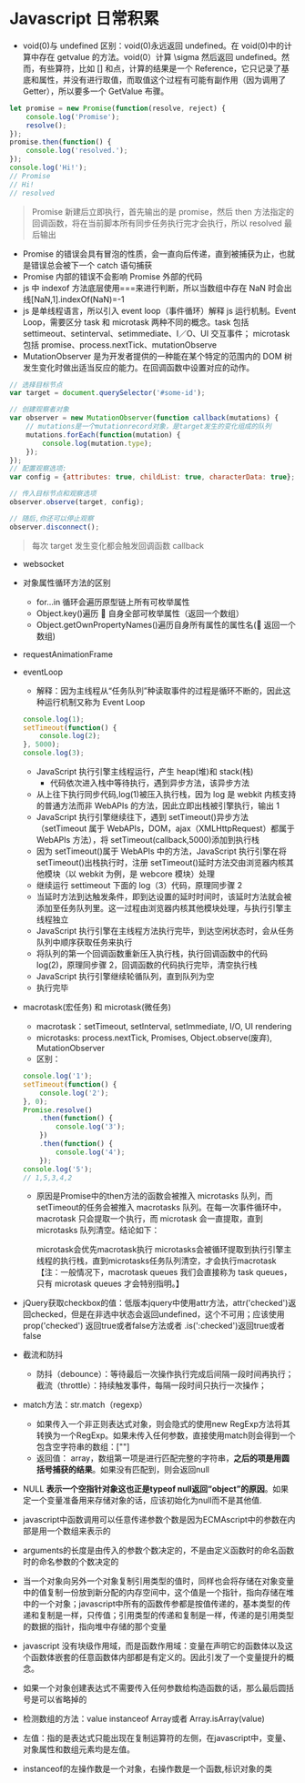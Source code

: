 # Javascript 日常积累

-   void(0)与 undefined 区别：void(0)永远返回 undefined。在 void(0)中的计算中存在 getvalue 的方法。void(0）计算 \sigma 然后返回 undefined。然而，有些算符，比如 [] 和点，计算的结果是一个 Reference，它只记录了基底和属性，并没有进行取值，而取值这个过程有可能有副作用（因为调用了 Getter），所以要多一个 GetValue 布骤。

```js
let promise = new Promise(function(resolve, reject) {
    console.log('Promise');
    resolve();
});
promise.then(function() {
    console.log('resolved.');
});
console.log('Hi!');
// Promise
// Hi!
// resolved
```

> Promise 新建后立即执行，首先输出的是 promise，然后 then 方法指定的回调函数，将在当前脚本所有同步任务执行完才会执行，所以 resolved 最后输出

-   Promise 的错误会具有冒泡的性质，会一直向后传递，直到被捕获为止，也就是错误总会被下一个 catch 语句捕获
-   Promise 内部的错误不会影响 Promise 外部的代码
-   js 中 indexof 方法底层使用===来进行判断，所以当数组中存在 NaN 时会出线[NaN,1].indexOf(NaN)=-1
-   js 是单线程语言，所以引入 event loop（事件循环）解释 js 运行机制。Event Loop，需要区分 task 和 microtask 两种不同的概念。task 包括 settimeout、setinterval、setimmediate、I／O、UI 交互事件；
    microtask 包括 promise、process.nextTick、mutationObserve
-   MutationObserver 是为开发者提供的一种能在某个特定的范围内的 DOM 树发生变化时做出适当反应的能力。在回调函数中设置对应的动作。

```js
// 选择目标节点
var target = document.querySelector('#some-id');

// 创建观察者对象
var observer = new MutationObserver(function callback(mutations) {
    // mutations是一个mutationrecord对象，是target发生的变化组成的队列
    mutations.forEach(function(mutation) {
        console.log(mutation.type);
    });
});
// 配置观察选项:
var config = {attributes: true, childList: true, characterData: true};

// 传入目标节点和观察选项
observer.observe(target, config);

// 随后,你还可以停止观察
observer.disconnect();
```

> 每次 target 发生变化都会触发回调函数 callback

-   websocket

-   对象属性循环方法的区别

    -   for...in 循环会遍历原型链上所有可枚举属性
    -   Object.key()遍历  自身全部可枚举属性（返回一个数组）
    -   Object.getOwnPropertyNames()遍历自身所有属性的属性名( 返回一个数组)

-   requestAnimationFrame

-   eventLoop
    -   解释：因为主线程从“任务队列”种读取事件的过程是循环不断的，因此这种运行机制又称为 Event Loop
    ```javascript
    console.log(1);
    setTimeout(function() {
        console.log(2);
    }, 5000);
    console.log(3);
    ```
    -   JavaScript 执行引擎主线程运行，产生 heap(堆)和 stack(栈)
        -   代码依次进入栈中等待执行，遇到异步方法，该异步方法
    -   从上往下执行同步代码,log(1)被压入执行栈，因为 log 是 webkit 内核支持的普通方法而非 WebAPIs 的方法，因此立即出栈被引擎执行，输出 1
    -   JavaScript 执行引擎继续往下，遇到 setTimeout()异步方法（setTimeout 属于 WebAPIs，DOM，ajax（XMLHttpRequest）都属于 WebAPIs 方法），将 setTimeout(callback,5000)添加到执行栈
    -   因为 setTimeout()属于 WebAPIs 中的方法，JavaScript 执行引擎在将 setTimeout()出栈执行时，注册 setTimeout()延时方法交由浏览器内核其他模块（以 webkit 为例，是 webcore 模块）处理
    -   继续运行 settimeout 下面的 log（3）代码，原理同步骤 2
    -   当延时方法到达触发条件，即到达设置的延时时间时，该延时方法就会被添加至任务队列里。这一过程由浏览器内核其他模块处理，与执行引擎主线程独立
    -   JavaScript 执行引擎在主线程方法执行完毕，到达空闲状态时，会从任务队列中顺序获取任务来执行
    -   将队列的第一个回调函数重新压入执行栈，执行回调函数中的代码 log(2)，原理同步骤 2，回调函数的代码执行完毕，清空执行栈
    -   JavaScript 执行引擎继续轮循队列，直到队列为空
    -   执行完毕
-   macrotask(宏任务) 和 microtask(微任务)
    -   macrotask：setTimeout, setInterval, setImmediate, I/O, UI rendering
    -   microtasks: process.nextTick, Promises, Object.observe(废弃), MutationObserver
    -   区别：
    ```javascript
    console.log('1');
    setTimeout(function() {
        console.log('2');
    }, 0);
    Promise.resolve()
        .then(function() {
            console.log('3');
        })
        .then(function() {
            console.log('4');
        });
    console.log('5');
    // 1,5,3,4,2
    ```
    - 原因是Promise中的then方法的函数会被推入 microtasks 队列，而setTimeout的任务会被推入 macrotasks 队列。在每一次事件循环中，macrotask 只会提取一个执行，而 microtask 会一直提取，直到 microtasks 队列清空。结论如下：

        microtask会优先macrotask执行
        microtasks会被循环提取到执行引擎主线程的执行栈，直到microtasks任务队列清空，才会执行macrotask
        【注：一般情况下，macrotask queues 我们会直接称为 task queues，只有 microtask queues 才会特别指明。】

- jQuery获取checkbox的值：低版本jquery中使用attr方法，attr('checked')返回checked，但是在非选中状态会返回undefined，这个不可用；应该使用prop('checked') 返回true或者false方法或者 .is(':checked')返回true或者false
- 截流和防抖
    - 防抖（debounce）：等待最后一次操作执行完成后间隔一段时间再执行；截流（throttle）：持续触发事件，每隔一段时间只执行一次操作；
- match方法：str.match（regexp）
    - 如果传入一个非正则表达式对象，则会隐式的使用new RegExp方法将其转换为一个RegExp。如果未传入任何参数，直接使用match则会得到一个包含空字符串的数组：[""]
    - 返回值： array，数组第一项是进行匹配完整的字符串，**之后的项是用圆括号捕获的结果**。如果没有匹配到，则会返回null
- NULL **表示一个空指针对象这也正是typeof null返回“object”的原因**。如果定一个变量准备用来存储对象的话，应该初始化为null而不是其他值.
- javascript中函数调用可以任意传递参数个数是因为ECMAscript中的参数在内部是用一个数组来表示的
- arguments的长度是由传入的参数个数决定的，不是由定义函数时的命名函数时的命名参数的个数决定的
- 当一个对象向另外一个对象复制引用类型的值时，同样也会将存储在对象变量中的值复制一份放到新分配的内存空间中，这个值是一个指针，指向存储在堆中的一个对象；javascript中所有的函数传参都是按值传递的，基本类型的传递和复制是一样，只传值；引用类型的传递和复制是一样，传递的是引用类型的数据的指针，指向堆中存储的那个变量
- javascript 没有块级作用域，而是函数作用域：变量在声明它的函数体以及这个函数体嵌套的任意函数体内部都是有定义的。因此引发了一个变量提升的概念。
- 如果一个对象创建表达式不需要传入任何参数给构造函数的话，那么最后圆括号是可以省略掉的
- 检测数组的方法：value instanceof Array或者 Array.isArray(value)
- 左值：指的是表达式只能出现在复制运算符的左侧，在javascript中，变量、对象属性和数组元素均是左值。
- instanceof的左操作数是一个对象，右操作数是一个函数,标识对象的类